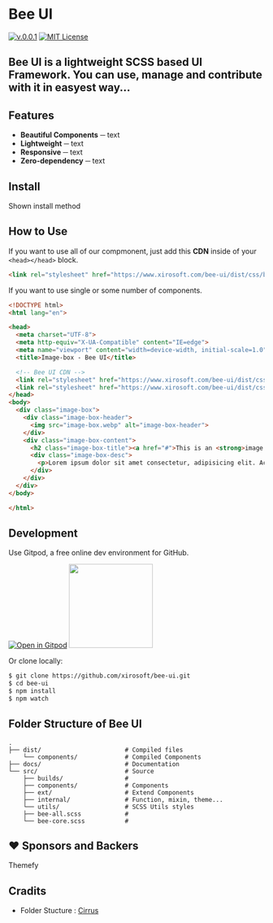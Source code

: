 # **Bee UI**
  [![v.0.0.1](https://img.shields.io/badge/Bee%20UI-0.0.1-blue.svg)](https://github.com/xirosoft/bee-ui)
  [![MIT License](https://img.shields.io/badge/license-MIT-orange.svg)](https://opensource.org/licenses/MIT)

 **Bee UI** is a lightweight **SCSS** based UI Framework. You can use, manage and contribute with it in easyest way... 
---

## Features
- **Beautiful Components** ─ text
- **Lightweight** ─ text
- **Responsive** ─ text
- **Zero-dependency** ─ text


## Install
Shown install method


## How to Use
If you want to use all of our compmonent, just add this **CDN** inside of your `<head></head>` block.  
```html
<link rel="stylesheet" href="https://www.xirosoft.com/bee-ui/dist/css/bee-ui.all.min.css">
```

If you want to use single or some number of components.
```html
<!DOCTYPE html>
<html lang="en">

<head>
  <meta charset="UTF-8">
  <meta http-equiv="X-UA-Compatible" content="IE=edge">
  <meta name="viewport" content="width=device-width, initial-scale=1.0">
  <title>Image-box - Bee UI</title>

  <!-- Bee UI CDN -->
  <link rel="stylesheet" href="https://www.xirosoft.com/bee-ui/dist/css/beeui.all.min.css">
  <link rel="stylesheet" href="https://www.xirosoft.com/bee-ui/dist/css/components/image-box.css">
</head>
<body>
  <div class="image-box">
    <div class="image-box-header">
      <img src="image-box.webp" alt="image-box-header">
    </div>
    <div class="image-box-content">
      <h2 class="image-box-title"><a href="#">This is an <strong>image box</strong></a></h2>
      <div class="image-box-desc">
        <p>Lorem ipsum dolor sit amet consectetur, adipisicing elit. Accusamus, debitis!</p>
      </div>
    </div>
  </div>
</body>

</html>
```

## Development
Use Gitpod, a free online dev environment for GitHub.

[![Open in Gitpod](https://gitpod.io/button/open-in-gitpod.svg)](https://gitpod.io/#https://github.com/xirosoft/bee-ui)
[<img src="https://svgshare.com/i/pKC.svg" width="165px">](https://https://vscode.dev/github/xirosoft/bee-ui)


Or clone locally:
```bash
$ git clone https://github.com/xirosoft/bee-ui.git
$ cd bee-ui
$ npm install
$ npm watch
```

## Folder Structure  of **Bee UI**
    .
    ├── dist/                       # Compiled files
        └── components/             # Compiled Components
    ├── docs/                       # Documentation
    └── src/                        # Source
        ├── builds/                 # 
        ├── components/             # Components
        ├── ext/                    # Extend Components
        ├── internal/               # Function, mixin, theme...
        └── utils/                  # SCSS Utils styles
        ├── bee-all.scss            # 
        └── bee-core.scss           #


## ❤️ Sponsors and Backers
Themefy


## Cradits
- Folder Stucture : [Cirrus](https://github.com/Spiderpig86/Cirrus)

